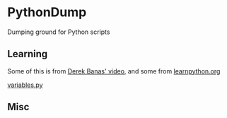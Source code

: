# PythonDump
Dumping ground for Python scripts

## Learning

Some of this is from [Derek Banas' video](https://www.youtube.com/watch?v=N4mEzFDjqtA&list=PLGLfVvz_LVvSX7fVd4OUFp_ODd86H0ZIY&index=3&t=0s), and some from [learnpython.org](https://www.learnpython.org/)

[variables.py](https://github.com/James-P-D/PythonDump/blob/master/src/PyApp/PyApp/variables.py)  

## Misc


